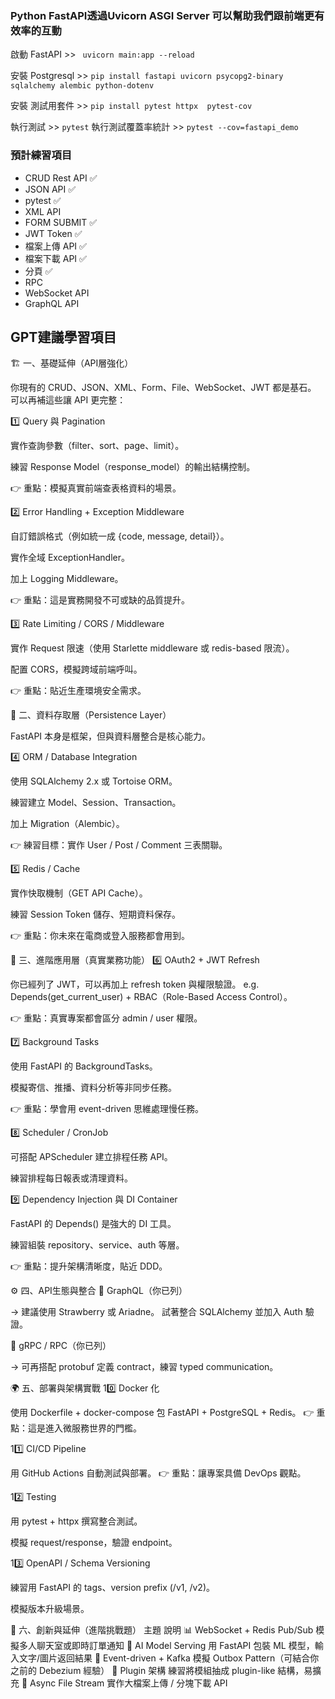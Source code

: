 ### Python FastAPI透過Uvicorn ASGI Server 可以幫助我們跟前端更有效率的互動

啟動 FastAPI >> ` uvicorn main:app --reload`

安裝 Postgresql >> `pip install fastapi uvicorn psycopg2-binary sqlalchemy alembic python-dotenv
`

安裝 測試用套件 >> `pip install pytest httpx  pytest-cov`

執行測試 >> `pytest`
執行測試覆蓋率統計 >> `pytest --cov=fastapi_demo`
### 預計練習項目

- CRUD Rest API ✅
- JSON API ✅
- pytest ✅
- XML API
- FORM SUBMIT ✅
- JWT Token ✅
- 檔案上傳 API ✅
- 檔案下載 API ✅
- 分頁 ✅
- RPC
- WebSocket API
- GraphQL API

## GPT建議學習項目

🏗️ 一、基礎延伸（API層強化）

你現有的 CRUD、JSON、XML、Form、File、WebSocket、JWT 都是基石。
可以再補這些讓 API 更完整：

1️⃣ Query 與 Pagination

實作查詢參數（filter、sort、page、limit）。

練習 Response Model（response_model）的輸出結構控制。

👉 重點：模擬真實前端查表格資料的場景。

2️⃣ Error Handling + Exception Middleware

自訂錯誤格式（例如統一成 {code, message, detail}）。

實作全域 ExceptionHandler。

加上 Logging Middleware。

👉 重點：這是實務開發不可或缺的品質提升。

3️⃣ Rate Limiting / CORS / Middleware

實作 Request 限速（使用 Starlette middleware 或 redis-based 限流）。

配置 CORS，模擬跨域前端呼叫。

👉 重點：貼近生產環境安全需求。

🧩 二、資料存取層（Persistence Layer）

FastAPI 本身是框架，但與資料層整合是核心能力。

4️⃣ ORM / Database Integration

使用 SQLAlchemy 2.x 或 Tortoise ORM。

練習建立 Model、Session、Transaction。

加上 Migration（Alembic）。

👉 練習目標：實作 User / Post / Comment 三表關聯。

5️⃣ Redis / Cache

實作快取機制（GET API Cache）。

練習 Session Token 儲存、短期資料保存。

👉 重點：你未來在電商或登入服務都會用到。

🧠 三、進階應用層（真實業務功能）
6️⃣ OAuth2 + JWT Refresh

你已經列了 JWT，可以再加上 refresh token 與權限驗證。
e.g. Depends(get_current_user) + RBAC（Role-Based Access Control）。

👉 重點：真實專案都會區分 admin / user 權限。

7️⃣ Background Tasks

使用 FastAPI 的 BackgroundTasks。

模擬寄信、推播、資料分析等非同步任務。

👉 重點：學會用 event-driven 思維處理慢任務。

8️⃣ Scheduler / CronJob

可搭配 APScheduler 建立排程任務 API。

練習排程每日報表或清理資料。

9️⃣ Dependency Injection 與 DI Container

FastAPI 的 Depends() 是強大的 DI 工具。

練習組裝 repository、service、auth 等層。

👉 重點：提升架構清晰度，貼近 DDD。

⚙️ 四、API生態與整合
🔹 GraphQL（你已列）

→ 建議使用 Strawberry 或 Ariadne。
試著整合 SQLAlchemy 並加入 Auth 驗證。

🔹 gRPC / RPC（你已列）

→ 可再搭配 protobuf 定義 contract，練習 typed communication。

🌍 五、部署與架構實戰
10️⃣ Docker 化

使用 Dockerfile + docker-compose 包 FastAPI + PostgreSQL + Redis。
👉 重點：這是進入微服務世界的門檻。

11️⃣ CI/CD Pipeline

用 GitHub Actions 自動測試與部署。
👉 重點：讓專案具備 DevOps 觀點。

12️⃣ Testing

用 pytest + httpx 撰寫整合測試。

模擬 request/response，驗證 endpoint。

13️⃣ OpenAPI / Schema Versioning

練習用 FastAPI 的 tags、version prefix (/v1, /v2)。

模擬版本升級場景。

🔮 六、創新與延伸（進階挑戰題）
主題	說明
📊 WebSocket + Redis Pub/Sub	模擬多人聊天室或即時訂單通知
🤖 AI Model Serving	用 FastAPI 包裝 ML 模型，輸入文字/圖片返回結果
🧱 Event-driven + Kafka	模擬 Outbox Pattern（可結合你之前的 Debezium 經驗）
🧰 Plugin 架構	練習將模組抽成 plugin-like 結構，易擴充
🧾 Async File Stream	實作大檔案上傳 / 分塊下載 API